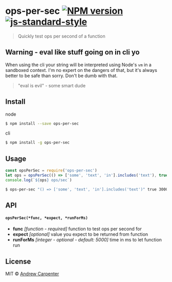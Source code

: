 # ops-per-sec [![NPM version](https://badge.fury.io/js/ops-per-sec.svg)](https://npmjs.org/package/ops-per-sec)   [![js-standard-style](https://img.shields.io/badge/code%20style-standard-brightgreen.svg?style=flat)](https://github.com/feross/standard)   

> Quickly test ops per second of a function

## Warning - eval like stuff going on in cli yo

When using the cli your string will be interpreted using Node's `vm` in a
sandboxed context. I'm no expert on the dangers of that, but it's always better
to be safe than sorry. Don't be dumb with that.

> "eval is evil" - some smart dude

## Install

node
```sh
$ npm install --save ops-per-sec
```

cli
```sh
$ npm install -g ops-per-sec
```

## Usage

```js
const opsPerSec = require('ops-per-sec')
let ops = opsPerSec(() => ['some', 'text', 'in'].includes('text'), true, 3000)
console.log(`${ops} ops/sec`)
```

```sh
$ ops-per-sec "() => ['some', 'text', 'in'].includes('text')" true 3000
```

## API

#### `opsPerSec(*func, *expect, *runForMs)`

- **func** *[function - required]* function to test ops per second for
- **expect** *[optional]* value you expect to be returned from function
- **runForMs** *[integer - optional - default: 5000]* time in ms to let function run

## License

MIT © [Andrew Carpenter](https://github.com/doesdev)
